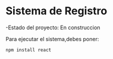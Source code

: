 <h1>Sistema de Registro</h1>

-Estado del proyecto: En construccion 


Para ejecutar el sistema,debes poner:

```npm install react```
